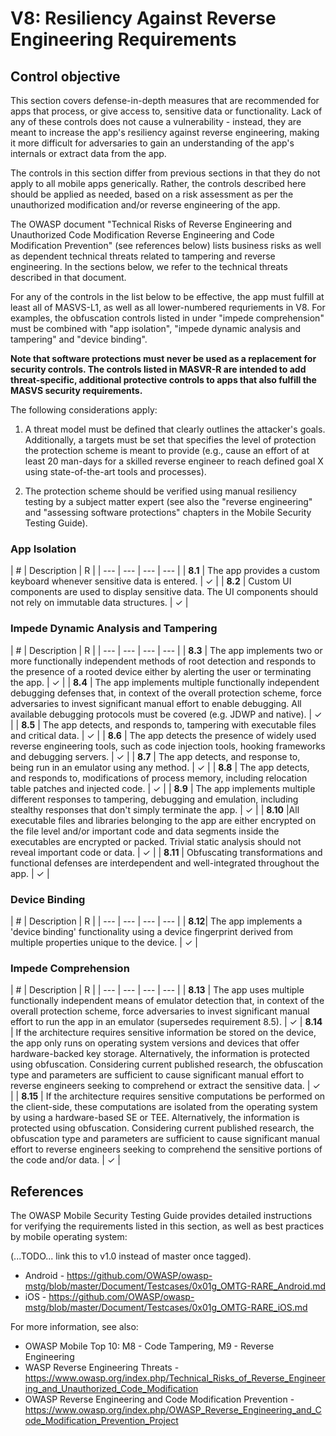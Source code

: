 # V8: Resiliency Against Reverse Engineering Requirements

## Control objective

This section covers defense-in-depth measures that are recommended for apps that process, or give access to, sensitive data or functionality. Lack of any of these controls does not cause a vulnerability - instead, they are meant to increase the app's resiliency against reverse engineering, making it more difficult for adversaries to gain an understanding of the app's internals or extract data from the app.

The controls in this section differ from previous sections in that they do not apply to all mobile apps generically. Rather, the controls described here should be applied as needed, based on a risk assessment as per the unauthorized modification and/or reverse engineering of the app.

The OWASP document "Technical Risks of Reverse Engineering and Unauthorized Code Modification Reverse Engineering and Code Modification Prevention" (see references below) lists business risks as well as dependent technical threats related to tampering and reverse engineering. In the sections below, we refer to the technical threats described in that document.

For any of the controls in the list below to be effective, the app must fulfill at least all of MASVS-L1, as well as all lower-numbered requriements in V8. For examples, the obfuscation controls listed in under "impede comprehension" must be combined with "app isolation", "impede dynamic analysis and tampering" and "device binding".

**Note that software protections must never be used as a replacement for security controls. The controls listed in MASVR-R are intended to add threat-specific, additional protective controls to apps that also fulfill the MASVS security requirements.**

The following considerations apply:

1. A threat model must be defined that clearly outlines the attacker's goals. Additionally, a targets must be set that specifies the level of protection the protection scheme is meant to provide (e.g., cause an effort of at least 20 man-days for a skilled reverse engineer to reach defined goal X using state-of-the-art tools and processes).

2. The protection scheme should be verified using manual resiliency testing by a subject matter expert (see also the "reverse engineering" and "assessing software protections" chapters in the Mobile Security Testing Guide).

### App Isolation

| # | Description | R |
| --- | --- | --- | --- |
| **8.1** | The app provides a custom keyboard whenever sensitive data is entered. | ✓ |
| **8.2** | Custom UI components are used to display sensitive data. The UI components should not rely on immutable data structures. | ✓ |
### Impede Dynamic Analysis and Tampering

| # | Description | R |
| --- | --- | --- | --- |
| **8.3** | The app implements two or more functionally independent methods of root detection and responds to the presence of a rooted device either by alerting the user or terminating the app. | ✓ |
| **8.4** | The app implements multiple functionally independent debugging defenses that, in context of the overall protection scheme, force adversaries to invest significant manual effort to enable debugging. All available debugging protocols must be covered (e.g. JDWP and native). | ✓ |
| **8.5** | The app detects, and responds to, tampering with executable files and critical data. | ✓ |
| **8.6** | The app detects the presence of widely used reverse engineering tools, such as code injection tools, hooking frameworks and debugging servers. | ✓ |
| **8.7** | The app detects, and response to, being run in an emulator using any method.   | ✓ |
| **8.8** | The app detects, and responds to, modifications of process memory, including relocation table patches and injected code.  | ✓ |
| **8.9** | The app implements multiple different responses to tampering, debugging and emulation, including stealthy responses that don't simply terminate the app. | ✓ |
| **8.10** |All executable files and libraries belonging to the app are either encrypted on the file level and/or important code and data segments inside the executables are encrypted or packed. Trivial static analysis should not reveal important code or data. | ✓ |
| **8.11** | Obfuscating transformations and functional defenses are interdependent and well-integrated throughout the app. | ✓ |

### Device Binding

| # | Description | R |
| --- | --- | --- | --- |
| **8.12**| The app implements a 'device binding' functionality using a device fingerprint derived from multiple properties unique to the device. | ✓ |

### Impede Comprehension

| # | Description | R |
| --- | --- | --- | --- |
| **8.13** | The app uses multiple functionally independent means of emulator detection that, in context of the overall protection scheme, force adversaries to invest significant manual effort to run the app in an emulator (supersedes requirement 8.5). | ✓ 
| **8.14** | If the architecture requires sensitive information be stored on the device, the app only runs on operating system versions and devices that offer hardware-backed key storage. Alternatively, the information is protected using obfuscation. Considering current published research, the obfuscation type and parameters are sufficient to cause significant manual effort to reverse engineers seeking to comprehend or extract the sensitive data. | ✓ |
| **8.15** | If the architecture requires sensitive computations be performed on the client-side, these computations are isolated from the operating system by using a hardware-based SE or TEE. Alternatively, the information is protected using obfuscation. Considering current published research, the obfuscation type and parameters are sufficient to cause significant manual effort to reverse engineers seeking to comprehend the sensitive portions of the code and/or data.  | ✓ |


## References

The OWASP Mobile Security Testing Guide provides detailed instructions for verifying the requirements listed in this section, as well as best practices by mobile operating system:

(...TODO... link this to v1.0 instead of master once tagged).

- Android - https://github.com/OWASP/owasp-mstg/blob/master/Document/Testcases/0x01g_OMTG-RARE_Android.md
- iOS - https://github.com/OWASP/owasp-mstg/blob/master/Document/Testcases/0x01g_OMTG-RARE_iOS.md

For more information, see also:

- OWASP Mobile Top 10: M8 - Code Tampering, M9 - Reverse Engineering
- WASP Reverse Engineering Threats -https://www.owasp.org/index.php/Technical_Risks_of_Reverse_Engineering_and_Unauthorized_Code_Modification
- OWASP Reverse Engineering and Code Modification Prevention - https://www.owasp.org/index.php/OWASP_Reverse_Engineering_and_Code_Modification_Prevention_Project
